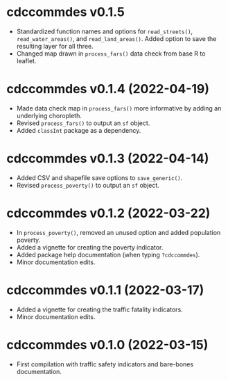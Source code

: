 # cdccommdes v0.1.5

* Standardized function names and options for `read_streets()`, `read_water_areas()`, and `read_land_areas()`. Added option to save the resulting layer for all three.
* Changed map drawn in `process_fars()` data check from base R to leaflet.



# cdccommdes v0.1.4 (2022-04-19)

* Made data check map in `process_fars()` more informative by adding an underlying choropleth.
* Revised `process_fars()` to output an `sf` object.
* Added `classInt` package as a dependency.

# cdccommdes v0.1.3 (2022-04-14)

* Added CSV and shapefile save options to `save_generic()`.
* Revised `process_poverty()` to output an `sf` object.

# cdccommdes v0.1.2 (2022-03-22)

* In `process_poverty()`, removed an unused option and added population poverty.
* Added a vignette for creating the poverty indicator.
* Added package help documentation (when typing `?cdccommdes`).
* Minor documentation edits.

# cdccommdes v0.1.1 (2022-03-17)

* Added a vignette for creating the traffic fatality indicators.
* Minor documentation edits.

# cdccommdes v0.1.0 (2022-03-15)

* First compilation with traffic safety indicators and bare-bones documentation.

